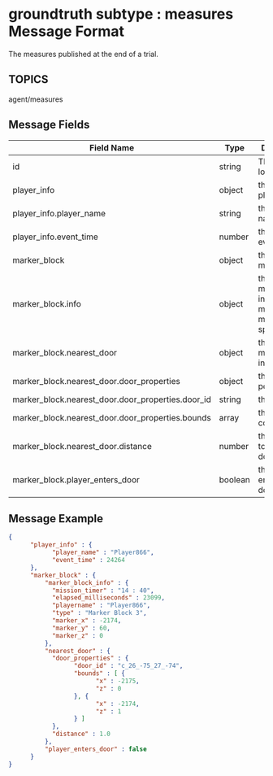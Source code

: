 # groundtruth subtype : measures Message Format
The measures published at the end of a trial.  

## TOPICS

agent/measures

## Message Fields

| Field Name | Type | Description|
 --- | --- | ---
| id | string | The id of the location
| player_info | object | the player_info
| player_info.player_name | string | the player name
| player_info.event_time | number | the time of event
| marker_block | object | the marker_block
| marker_block.info | object | the marker_block info #see marker block message spec
| marker_block.nearest_door | object | the marker_block info 
| marker_block.nearest_door.door_properties | object | the door poroperties
| marker_block.nearest_door.door_properties.door_id | string | the door id
| marker_block.nearest_door.door_properties.bounds | array | the door coordinates
| marker_block.nearest_door.distance | number | the distance to nearest door
| marker_block.player_enters_door | boolean | the player enteres the door

## Message Example

```json
{
      "player_info" : {
            "player_name" : "Player866",
            "event_time" : 24264
      },
      "marker_block" : {
          "marker_block_info" : {
            "mission_timer" : "14 : 40",
            "elapsed_milliseconds" : 23099,
            "playername" : "Player866",
            "type" : "Marker Block 3",
            "marker_x" : -2174,
            "marker_y" : 60,
            "marker_z" : 0
          },
          "nearest_door" : {
            "door_properties" : {
                  "door_id" : "c_26_-75_27_-74",
                  "bounds" : [ {
                        "x" : -2175,
                        "z" : 0
                  }, {
                        "x" : -2174,
                        "z" : 1
                  } ]
            },
            "distance" : 1.0
          },
          "player_enters_door" : false
      }
}